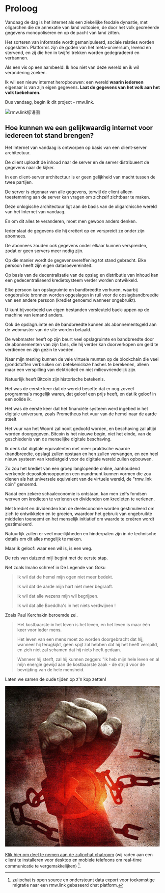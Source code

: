 # Proloog

Vandaag de dag is het internet als een ziekelijke feodale dynastie, met oligarchen die de annexatie van land voltooien, de door het volk gecreëerde gegevens monopoliseren en op de pacht van land zitten.

Het sorteren van informatie wordt gemanipuleerd, sociale relaties worden opgesloten. Platforms zijn de goden van het meta-universum, levend en stervend, en zij die hen in twijfel trekken worden gedegradeerd en verbannen.

Als een vis op een aambeeld. Ik hou niet van deze wereld en ik wil verandering zoeken.

Ik wil een nieuw internet heropbouwen: een wereld **waarin iedereen** eigenaar is van zijn eigen gegevens. **Laat de gegevens van het volk aan het volk toebehoren.**

Dus vandaag, begin ik dit project - rmw.link.

![rmw.link标语图](/slogan.svg)

## Hoe kunnen we een gelijkwaardig internet voor iedereen tot stand brengen?

Het Internet van vandaag is ontworpen op basis van een client-server architectuur.

De client uploadt de inhoud naar de server en de server distribueert de gegevens naar de kijker.

In een client-server architectuur is er geen gelijkheid van macht tussen de twee partijen.

De server is eigenaar van alle gegevens, terwijl de client alleen toestemming aan de server kan vragen om zichzelf zichtbaar te maken.

Deze onlogische architectuur ligt aan de basis van de oligarchische wereld van het Internet van vandaag.

En om dit alles te veranderen, moet men gewoon anders denken.

Ieder slaat de gegevens die hij creëert op en verspreidt ze onder zijn abonnees.

De abonnees zouden ook gegevens onder elkaar kunnen verspreiden, zodat er geen servers meer nodig zijn.

Op die manier wordt de gegevensvereffening tot stand gebracht. Elke persoon heeft zijn eigen datasoevereiniteit.

Op basis van de decentralisatie van de opslag en distributie van inhoud kan een gedecentraliseerd kredietsysteem verder worden ontwikkeld.

Elke persoon kan opslagruimte en bandbreedte verhuren, waarbij ongebruikte bronnen worden opgeslagen in ruil voor de opslagbandbreedte van een andere persoon (krediet genoemd wanneer ongebruikt).

U kunt bijvoorbeeld uw eigen bestanden versleuteld back-uppen op de machine van iemand anders.

Ook de opslagruimte en de bandbreedte kunnen als abonnementsgeld aan de webmaster van de site worden betaald.

De webmaster heeft op zijn beurt veel opslagruimte en bandbreedte door de abonnementen van zijn fans, die hij verder kan doorverkopen om geld te verdienen en zijn gezin te voeden.

Naar mijn mening kunnen de vele virtuele munten op de blockchain die veel grondstoffen verbruiken om betekenisloze hashes te berekenen, alleen maar een verspilling van elektriciteit en niet milieuvriendelijk zijn.

Natuurlijk heeft Bitcoin zijn historische betekenis.

Het was de eerste keer dat de wereld besefte dat er nog zoveel programma's mogelijk waren, dat geloof een prijs heeft, en dat ik geloof in een solide ik.

Het was de eerste keer dat het financiële systeem werd ingebed in het digitale universum, zoals Prometheus het vuur van de hemel naar de aarde steelt.

Het vuur van het Woord zal nooit gedoofd worden, en beschaving zal altijd worden doorgegeven. Bitcoin is het nieuwe begin, niet het einde, van de geschiedenis van de menselijke digitale beschaving.

Ik denk dat digitale equivalenten met meer praktische waarde (bandbreedte, opslag) zullen opstaan en hen zullen vervangen, en een heel nieuw systeem van kredietgeld voor de digitale wereld zullen opbouwen.

Zo zou het krediet van een groep langlopende online, aanhoudend werkende depositoknooppunten een mandmunt kunnen vormen die zou dienen als het universele equivalent van de virtuele wereld, de "rmw.link coin" genoemd.

Nadat een zekere schaaleconomie is ontstaan, kan men zelfs fondsen werven om kredieten te verlenen en dividenden om kredieten te verlenen.

Met krediet en dividenden kan de deeleconomie worden gestimuleerd om zich te ontwikkelen en te groeien, waardoor het gebruik van ongebruikte middelen toeneemt en het menselijk initiatief om waarde te creëren wordt gestimuleerd.

Natuurlijk zullen er veel moeilijkheden en hinderpalen zijn in de technische details om dit alles mogelijk te maken.

Maar ik geloof: waar een wil is, is een weg.

De reis van duizend mijl begint met de eerste stap.

Net zoals Imaho schreef in De Legende van Goku

> Ik wil dat de hemel mijn ogen niet meer bedekt.
> 
> Ik wil dat de aarde mijn hart niet meer begraaft.
> 
> Ik wil dat alle wezens mijn wil begrijpen.
> 
> Ik wil dat alle Boeddha's in het niets verdwijnen !

Zoals Paul Kerchakin beroemde zei.

> Het kostbaarste in het leven is het leven, en het leven is maar één keer voor ieder mens.
> 
> Het leven van een mens moet zo worden doorgebracht dat hij, wanneer hij terugkijkt, geen spijt zal hebben dat hij het heeft verspild, en zich niet zal schamen dat hij niets heeft gedaan.
> 
> Wanneer hij sterft, zal hij kunnen zeggen: "Ik heb mijn hele leven en al mijn energie gewijd aan de kostbaarste zaak - de strijd voor de bevrijding van de hele mensheid.

Laten we samen de oude tijden op z'n kop zetten!

![](https://raw.githubusercontent.com/gcxfd/img/gh-pages/1.jpg)

[Klik hier om deel te nemen aan de zulipchat chatroom](https://rmw.zulipchat.com) (wij raden aan een client te installeren voor desktop en mobiele telefoons om real-time communicatie te vergemakkelijken) [^1].

[^1]: zulipchat is open source en ondersteunt data export voor toekomstige migratie naar een rmw.link gebaseerd chat platform.
